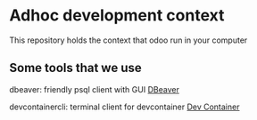 # Adhoc development context

This repository holds the context that odoo run in your computer

## Some tools that we use

dbeaver: friendly psql client with GUI [DBeaver](doc/dbeaver.md "Universal Database Tool")

devcontainercli: terminal client for devcontainer  [Dev Container](doc/devcontainercli.md "Dev Container Cli")

